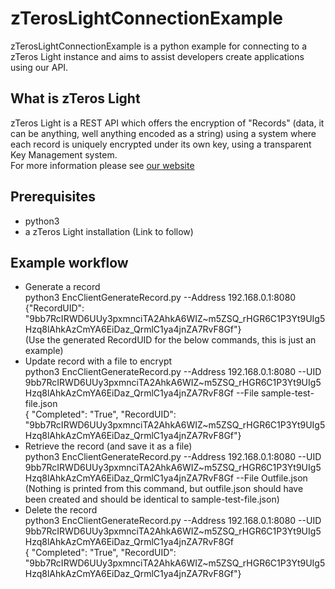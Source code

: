 # zTerosLightConnectionExample

zTerosLightConnectionExample is a python example for connecting to a zTeros Light instance and aims to assist developers create applications using our API.

## What is zTeros Light
zTeros Light is a REST API which offers the encryption of "Records" (data, it can be anything, well anything encoded as a string) using a system where each record is uniquely encrypted under its own key, using a transparent Key Management system.   
For more information please see [our website](https://gbr14.com/gbr14-products/)  

## Prerequisites
* python3  
* a zTeros Light installation (Link to follow)  

## Example workflow
* Generate a record  
        python3 EncClientGenerateRecord.py --Address 192.168.0.1:8080  
        {"RecordUID": "9bb7RcIRWD6UUy3pxmnciTA2AhkA6WIZ\~m5ZSQ_rHGR6C1P3Yt9UIg5Hzq8lAhkAzCmYA6EiDaz_QrmlC1ya4jnZA7RvF8Gf"}  
        (Use the generated RecordUID for the below commands, this is just an example)  
* Update record with a file to encrypt  
        python3 EncClientGenerateRecord.py --Address 192.168.0.1:8080 --UID 9bb7RcIRWD6UUy3pxmnciTA2AhkA6WIZ\~m5ZSQ_rHGR6C1P3Yt9UIg5Hzq8lAhkAzCmYA6EiDaz_QrmlC1ya4jnZA7RvF8Gf --File sample-test-file.json  
        { "Completed": "True", "RecordUID": "9bb7RcIRWD6UUy3pxmnciTA2AhkA6WIZ\~m5ZSQ_rHGR6C1P3Yt9UIg5Hzq8lAhkAzCmYA6EiDaz_QrmlC1ya4jnZA7RvF8Gf"}  
* Retrieve the record (and save it as a file)  
        python3 EncClientGenerateRecord.py --Address 192.168.0.1:8080 --UID 9bb7RcIRWD6UUy3pxmnciTA2AhkA6WIZ\~m5ZSQ_rHGR6C1P3Yt9UIg5Hzq8lAhkAzCmYA6EiDaz_QrmlC1ya4jnZA7RvF8Gf --File Outfile.json  
        (Nothing is printed from this command, but outfile.json should have been created and should be identical to sample-test-file.json)  
* Delete the record  
        python3 EncClientGenerateRecord.py --Address 192.168.0.1:8080 --UID 9bb7RcIRWD6UUy3pxmnciTA2AhkA6WIZ\~m5ZSQ_rHGR6C1P3Yt9UIg5Hzq8lAhkAzCmYA6EiDaz_QrmlC1ya4jnZA7RvF8Gf  
        { "Completed": "True", "RecordUID": "9bb7RcIRWD6UUy3pxmnciTA2AhkA6WIZ\~m5ZSQ_rHGR6C1P3Yt9UIg5Hzq8lAhkAzCmYA6EiDaz_QrmlC1ya4jnZA7RvF8Gf"}  

